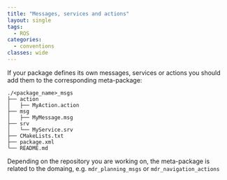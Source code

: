 ```yaml
---
title: "Messages, services and actions"
layout: single
tags:
  - ROS
categories:
  - conventions
classes: wide
---
```


If your package defines its own messages, services or actions you should add them to the corresponding meta-package:

```
./<package_name>_msgs
├── action
│   ├── MyAction.action
├── msg
│   ├── MyMessage.msg
├── srv
│   └── MyService.srv
├── CMakeLists.txt
├── package.xml
└── README.md

```
Depending on the repository you are working on, the meta-package is related to the domaing, e.g. `mdr_planning_msgs` or `mdr_navigation_actions`
